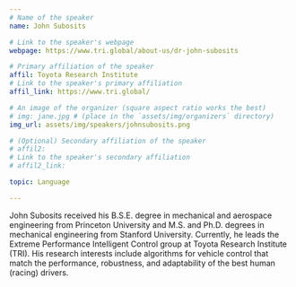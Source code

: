 ```yaml
---
# Name of the speaker
name: John Subosits

# Link to the speaker's webpage
webpage: https://www.tri.global/about-us/dr-john-subosits

# Primary affiliation of the speaker
affil: Toyota Research Institute
# Link to the speaker's primary affiliation
affil_link: https://www.tri.global/

# An image of the organizer (square aspect ratio works the best)
# img: jane.jpg # (place in the `assets/img/organizers` directory)
img_url: assets/img/speakers/johnsubosits.png

# (Optional) Secondary affiliation of the speaker
# affil2:
# Link to the speaker's secondary affiliation
# affil2_link:

topic: Language

---
```


<!-- Whatever you write below will show up as the speaker's bio -->
John Subosits received his B.S.E. degree in mechanical and aerospace engineering from Princeton University and M.S. and Ph.D. degrees in mechanical engineering from Stanford University.  Currently, he leads the Extreme Performance Intelligent Control group at Toyota Research Institute (TRI).  His research interests include algorithms for vehicle control that match the performance, robustness, and adaptability of the best human (racing) drivers.
